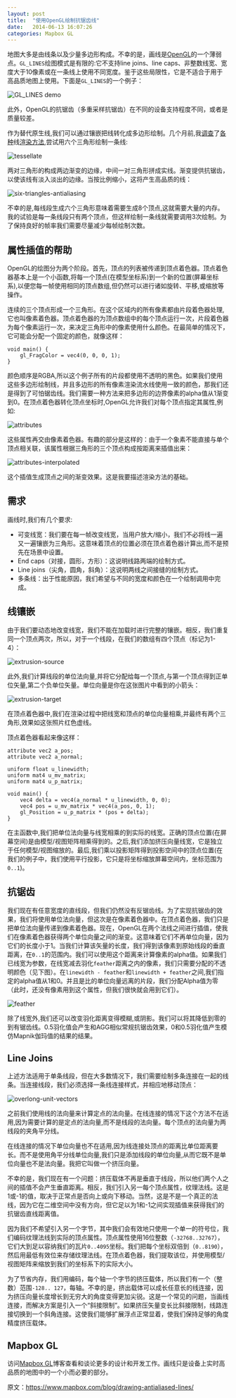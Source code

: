 ```yaml
---
layout: post
title:  "使用OpenGL绘制抗锯齿线"
date:   2014-06-13 16:07:26
categories: Mapbox GL
---
```


地图大多是由线条以及少量多边形构成。不幸的是，画线是[OpenGL](https://en.wikipedia.org/wiki/OpenGL)的一个薄弱点。`GL_LINES`绘图模式是有限的:它不支持line joins、line caps、非整数线宽、宽度大于10像素或在一条线上使用不同宽度。鉴于这些局限性，它是不适合于用于高品质地图上使用。下面是`GL_LINES`的一个例子：

![GL_LINES demo](https://farm6.staticflickr.com/5191/14407050523_1818933850_o.png)

此外，OpenGL的抗锯齿（多重采样抗锯齿）在不同的设备支持程度不同，或者是质量较差。

作为替代原生线,我们可以通过镶嵌把线转化成多边形绘制。几个月前,我[调查](http://http.developer.nvidia.com/GPUGems2/gpugems2_chapter22.html)了[各种](https://github.com/opensciencemap/vtm/blob/037c25153ba199769b0dd214c90b65e3817516c9/vtm/src/org/oscim/renderer/elements/LineLayer.java)线[渲染方法](http://artgrammer.blogspot.de/2011/05/drawing-nearly-perfect-2d-line-segments.html),尝试用六个三角形绘制一条线:

![tessellate](https://farm3.staticflickr.com/2904/14407050753_468309807d_o.png)

两对三角形的构成两边渐变的边缘，中间一对三角形拼成实线。渐变提供抗锯齿，以使该线有淡入淡出的边缘。当按比例缩小，这将产生高品质的线：

![six-triangles-antialiasing](https://farm6.staticflickr.com/5564/14363789356_feb33e0794_o.png)

不幸的是,每线段生成六个三角形意味着需要生成8个顶点,这就需要大量的内存。我的试验是每一条线段只有两个顶点，但这样绘制一条线就需要调用3次绘制。为了保持良好的帧率我们需要尽量减少每帧绘制次数。

## 属性插值的帮助

OpenGL的绘图分为两个阶段。首先，顶点的列表被传递到顶点着色器。顶点着色器基本上是一个小函数,将每一个顶点(在模型坐标系)到一个新的位置(屏幕坐标系),以便您每一帧使用相同的顶点数组,但仍然可以进行诸如旋转、平移,或缩放等操作。

连续的三个顶点形成一个三角形。在这个区域内的所有像素都由片段着色器处理,它也叫像素着色器。顶点着色器的为顶点数组中的每个顶点运行一次，片段着色器为每个像素运行一次，来决定三角形中的像素使用什么颜色。在最简单的情况下，它可能会分配一个固定的颜色，就像这样：


```
void main() {
    gl_FragColor = vec4(0, 0, 0, 1);
}
```

颜色顺序是RGBA,所以这个例子所有的片段都使用不透明的黑色。如果我们使用这些多边形绘制线，并且多边形的所有像素渲染流水线使用一致的颜色，那我们还是得到了可怕锯齿线。我们需要一种方法来把多边形的边界像素的alpha值从1渐变到0。在顶点着色器转化顶点坐标时,OpenGL允许我们对每个顶点指定其属性,例如:

![attributes](https://farm6.staticflickr.com/5557/14200241369_543c13480e_o.jpg)

这些属性再交由像素着色器。有趣的部分是这样的：由于一个象素不能直接与单个顶点相关联，该属性根据三角形的三个顶点构成按距离来插值出来：

![attributes-interpolated](https://farm6.staticflickr.com/5587/14200434067_9df1cc34ab_o.jpg)

这个插值生成顶点之间的渐变效果。这是我要描述渲染方法的基础。

## 需求

画线时,我们有几个要求:
* 可变线宽：我们要在每一帧改变线宽，当用户放大/缩小，我们不必将线一遍又一遍镶嵌为三角形。这意味着顶点的位置必须在顶点着色器计算出,而不是预先在场景中设置。
* End caps（对接，圆形，方形）：这说明线路两端的绘制方式。
* Line joins（尖角，圆角，斜角）：这说明两线之间接缝的绘制方式。
* 多条线：出于性能原因，我们希望与不同的宽度和颜色在一个绘制调用中完成。

## 线镶嵌

由于我们要动态地改变线宽，我们不能在加载时进行完整的镶嵌。相反，我们重复同一个顶点两次，所以，对于一个线段，在我们的数组有四个顶点（标记为1-4）：

![extrusion-source](https://farm4.staticflickr.com/3909/14200317290_38cdfbb2f8_o.jpg)

此外,我们计算线段的单位法向量,并将它分配给每一个顶点,与第一个顶点得到正单位矢量,第二个负单位矢量。单位向量是你在这张图片中看到的小箭头：

![extrusion-target](https://farm3.staticflickr.com/2910/14387779612_666ca4340a_o_d.png)

在顶点着色器中,我们在渲染过程中把线宽和顶点的单位向量相乘,并最终有两个三角形,效果如这张照片红色虚线。

顶点着色器看起来像这样：

```
attribute vec2 a_pos;
attribute vec2 a_normal;

uniform float u_linewidth;
uniform mat4 u_mv_matrix;
uniform mat4 u_p_matrix;

void main() {
    vec4 delta = vec4(a_normal * u_linewidth, 0, 0);
    vec4 pos = u_mv_matrix * vec4(a_pos, 0, 1);
    gl_Position = u_p_matrix * (pos + delta);
}
```

在主函数中,我们把单位法向量与线宽相乘的到实际的线宽。正确的顶点位置(在屏幕空间)是由模型/视图矩阵相乘得到的。之后,我们添加挤压向量线宽，它是独立于任何模型/视图缩放的。最后,我们乘以投影矩阵得到投影空间中的顶点位置(在我们的例子中，我们使用平行投影，它只是将坐标缩放屏幕空间内，坐标范围为`0..1`)。

## 抗锯齿

我们现在有任意宽度的直线段，但我们仍然没有反锯齿线。为了实现抗锯齿的效果，我们将使用单位法向量，但这次是在像素着色器中。在顶点着色器，我们只是把单位法向量传递到像素着色器。现在，OpenGL在两个法线之间进行插值，使我们在像素着色器获得两个单位向量之间的渐变。这意味着它们不再单位向量，因为它们的长度小于1。当我们计算该矢量的长度，我们得到该像素到原始线段的垂直距离，在`0..1`的范围内。我们可以使用这个距离来计算像素的alpha值。如果我们已线宽为参数，在线宽减去羽化`feather`距离之内的像素，我们只需要分配的不透明颜色（见下图）。在`linewidth - feather`和`linewidth + feather`之间,我们指定的alpha值从1和0。并且是比的单位向量远离的片段，我们分配Alpha值为零（此时，还没有像素用到这个属性，但我们很快就会用到它们）。

![feather](https://farm4.staticflickr.com/3899/14200317360_d542aa3dfd_o.jpg)

除了线宽外,我们还可以改变羽化距离变得模糊,或阴影。我们可以将其降低到零的到有锯齿线。0.5羽化值会产生和AGG相似常规抗锯齿效果，0和0.5羽化值产生模仿Mapnik伽玛值的结果的结果。

## Line Joins

上述方法适用于单条线段，但在大多数情况下，我们需要绘制多条连接在一起的线条。当连接线段，我们必须选择一条线连接样式，并相应地移动顶点：

![overlong-unit-vectors](https://farm6.staticflickr.com/5539/14200317400_28071011f2_o.jpg)

之前我们使用线的法向量来计算定点的法向量。在线连接的情况下这个方法不在适用,因为需要计算的是定点的法向量,而不是线段的法向量。每个顶点的法向量为两线段的夹角平分线。

在线连接的情况下单位向量也不在适用,因为线连接处顶点的距离比单位距离要长。而不是使用角平分线单位向量,我们只是添加线段的单位向量,从而它既不是单位向量也不是法向量。我把它叫做一个挤压向量。

不幸的是，我们现在有一个问题：挤压载体不再是垂直于线段，所以他们两个人之间的插值不会产生垂直距离。相反，我们引入另一每个顶点属性，纹理法线。这是1或-1的值，取决于正常点是否向上或向下移动。当然，这是不是一个真正的法线，因为它在二维空间中没有方向，但它足以为1和-1之间实现插值来获得我们的抗锯齿直线距离值。

因为我们不希望引入另一个字节，其中我们会有效地只使用一个单一的符号位，我们编码纹理法线到实际的顶点属性。顶点属性使用16位整数（`-32768..32767`），它们大到足以容纳我们的瓦片`0..4095`坐标。我们把每个坐标双倍到（`0..8190`），然后用最低有效位来存储纹理法线。在顶点着色器，我们提取该位，并使用模型/视图矩阵来缩放到我们的坐标系下的实际大小。

为了节省内存，我们用编码，每个轴一个字节的挤压载体，所以我们有一个（整数）范围`-128.. 127`，每轴。不幸的是，挤出载体可以成长任意长的线连接，因为挤压向量长度增长到无穷大的角度变得更加尖锐。这是一个常见的问题，当画线连接，而解决方案是引入一个“斜接限制”。如果挤压矢量变长比斜接限制，线路连接切换到一个斜角连接。这使我们能够扩展浮点正常显着，使我们保持足够的角度精度挤压载体。

## Mapbox GL

访问[Mapbox GL](http://mapbox.com/blog/mapbox-gl)博客查看和谈论更多的设计和开发工作。画线只是设备上实时高品质的地图中的一个小而必要的部分。

原文：<https://www.mapbox.com/blog/drawing-antialiased-lines/>
